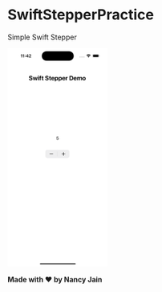 # SwiftStepperPractice

Simple Swift Stepper

<img src="/resultpics/screen.png" width="200">

**Made with ❤️ by Nancy Jain**

